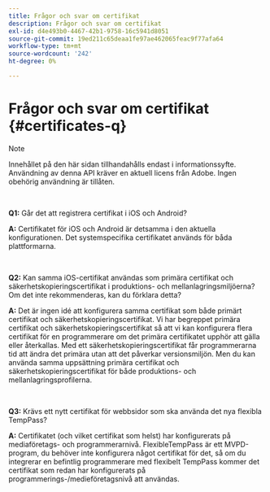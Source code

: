 ```yaml
---
title: Frågor och svar om certifikat
description: Frågor och svar om certifikat
exl-id: d4e493b0-4467-42b1-9758-16c5941d8051
source-git-commit: 19ed211c65deaa1fe97ae462065feac9f77afa64
workflow-type: tm+mt
source-wordcount: '242'
ht-degree: 0%

---
```


# Frågor och svar om certifikat {#certificates-q}

>[!NOTE]
>
>Innehållet på den här sidan tillhandahålls endast i informationssyfte. Användning av denna API kräver en aktuell licens från Adobe. Ingen obehörig användning är tillåten.

</br>

**Q1:** Går det att registrera certifikat i iOS och Android?

**A:** Certifikatet för iOS och Android är detsamma i den aktuella konfigurationen. Det systemspecifika certifikatet används för båda plattformarna.

</br>

**Q2:** Kan samma iOS-certifikat användas som primära certifikat och säkerhetskopieringscertifikat i produktions- och mellanlagringsmiljöerna? Om det inte rekommenderas, kan du förklara detta?

**A:** Det är ingen idé att konfigurera samma certifikat som både primärt certifikat och säkerhetskopieringscertifikat. Vi har begreppet primära certifikat och säkerhetskopieringscertifikat så att vi kan konfigurera flera certifikat för en programmerare om det primära certifikatet upphör att gälla eller återkallas. Med ett säkerhetskopieringscertifikat får programmerarna tid att ändra det primära utan att det påverkar versionsmiljön. Men du kan använda samma uppsättning primära certifikat och säkerhetskopieringscertifikat för både produktions- och mellanlagringsprofilerna.

</br>

**Q3:** Krävs ett nytt certifikat för webbsidor som ska använda det nya flexibla TempPass?

**A:** Certifikatet (och vilket certifikat som helst) har konfigurerats på mediaföretags- och programmerarnivå. FlexibleTempPass är ett MVPD-program, du behöver inte konfigurera något certifikat för det, så om du integrerar en befintlig programmerare med flexibelt TempPass kommer det certifikat som redan har konfigurerats på programmerings-/medieföretagsnivå att användas.
